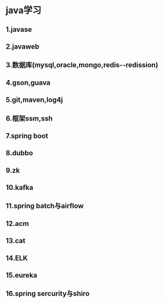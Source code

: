 # java学习
## 1.javase
## 2.javaweb
## 3.数据库(mysql,oracle,mongo,redis--redission)
## 4.gson,guava
## 5.git,maven,log4j
## 6.框架ssm,ssh
## 7.spring boot
## 8.dubbo
## 9.zk
## 10.kafka
## 11.spring batch与airflow
## 12.acm
## 13.cat
## 14.ELK
## 15.eureka
## 16.spring sercurity与shiro
